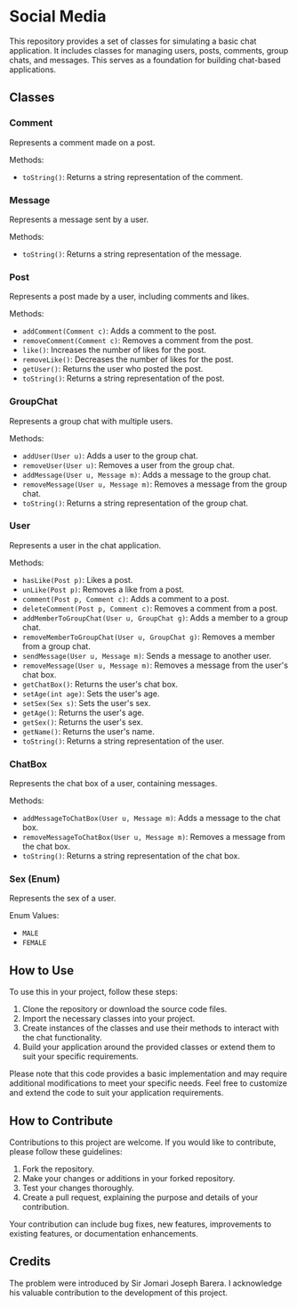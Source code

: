 # Social Media

This repository  provides a set of classes for simulating a basic chat application. It includes classes for managing users, posts, comments, group chats, and messages. This serves as a foundation for building chat-based applications.

## Classes
### Comment
Represents a comment made on a post.

Methods:
- `toString()`: Returns a string representation of the comment.

### Message
Represents a message sent by a user.

Methods:
- `toString()`: Returns a string representation of the message.

### Post
Represents a post made by a user, including comments and likes.

Methods:
- `addComment(Comment c)`: Adds a comment to the post.
- `removeComment(Comment c)`: Removes a comment from the post.
- `like()`: Increases the number of likes for the post.
- `removeLike()`: Decreases the number of likes for the post.
- `getUser()`: Returns the user who posted the post.
- `toString()`: Returns a string representation of the post.

### GroupChat
Represents a group chat with multiple users.

Methods:
- `addUser(User u)`: Adds a user to the group chat.
- `removeUser(User u)`: Removes a user from the group chat.
- `addMessage(User u, Message m)`: Adds a message to the group chat.
- `removeMessage(User u, Message m)`: Removes a message from the group chat.
- `toString()`: Returns a string representation of the group chat.

### User
Represents a user in the chat application.

Methods:
- `hasLike(Post p)`: Likes a post.
- `unLike(Post p)`: Removes a like from a post.
- `comment(Post p, Comment c)`: Adds a comment to a post.
- `deleteComment(Post p, Comment c)`: Removes a comment from a post.
- `addMemberToGroupChat(User u, GroupChat g)`: Adds a member to a group chat.
- `removeMemberToGroupChat(User u, GroupChat g)`: Removes a member from a group chat.
- `sendMessage(User u, Message m)`: Sends a message to another user.
- `removeMessage(User u, Message m)`: Removes a message from the user's chat box.
- `getChatBox()`: Returns the user's chat box.
- `setAge(int age)`: Sets the user's age.
- `setSex(Sex s)`: Sets the user's sex.
- `getAge()`: Returns the user's age.
- `getSex()`: Returns the user's sex.
- `getName()`: Returns the user's name.
- `toString()`: Returns a string representation of the user.

### ChatBox
Represents the chat box of a user, containing messages.

Methods:
- `addMessageToChatBox(User u, Message m)`: Adds a message to the chat box.
- `removeMessageToChatBox(User u, Message m)`: Removes a message from the chat box.
- `toString()`: Returns a string representation of the chat box.

### Sex (Enum)
Represents the sex of a user.

Enum Values:
- `MALE`
- `FEMALE`

## How to Use
To use this in your project, follow these steps:

1. Clone the repository or download the source code files.
2. Import the necessary classes into your project.
3. Create instances of the classes and use their methods to interact with the chat functionality.
4. Build your application around the provided classes or extend them to suit your specific requirements.

Please note that this code provides a basic implementation and may require additional modifications to meet your specific needs. Feel free to customize and extend the code to suit your application requirements.

## How to Contribute
Contributions to this project are welcome. If you would like to contribute, please follow these guidelines:

1. Fork the repository.
2. Make your changes or additions in your forked repository.
3. Test your changes thoroughly.
4. Create a pull request, explaining the purpose and details of your contribution.

Your contribution can include bug fixes, new features, improvements to existing features, or documentation enhancements.

## Credits
The problem were introduced by Sir Jomari Joseph Barera. I acknowledge his valuable contribution to the development of this project.
